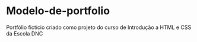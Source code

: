 # Modelo-de-portfolio
Portfólio fictício criado como projeto do curso de Introdução a HTML e CSS da Escola DNC
